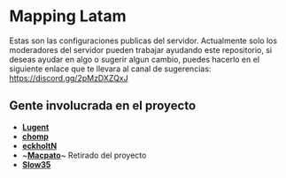 # Mapping Latam
Estas son las configuraciones publicas del servidor.
Actualmente solo los moderadores del servidor pueden trabajar ayudando este repositorio, si deseas ayudar en algo o sugerir algun cambio, puedes hacerlo en el siguiente enlace que te llevara al canal de sugerencias:
https://discord.gg/2pMzDXZQxJ

## Gente involucrada en el proyecto

- [**Lugent**](https://github.com/Lugent)
- [**chomp**](https://github.com/feliS317)
- [**eckholtN**](https://github.com/eckholtN)
- ~[**Macpato**](https://github.com/macpato231)~ Retirado del proyecto
- [**Slow35**](https://github.com/Slow35)
